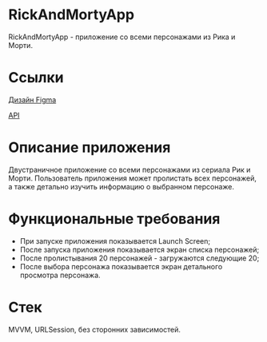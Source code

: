 # RickAndMortyApp

RickAndMortyApp - приложение со всеми персонажами из Рика и Морти.

# Ссылки

[Дизайн Figma](https://www.figma.com/file/JUuVDTfYCwDeuY1EsR76qH/Untitled?type=design&node-id=1-219&mode=design)

[API](https://rickandmortyapi.com)

# Описание приложения

Двустраничное приложение со всеми персонажами из сериала Рик и Морти. Пользователь приложения может пролистать всех персонажей, а также детально изучить информацию о выбранном персонаже.

# Функциональные требования

- При запуске приложения показывается Launch Screen;
- После запуска приложения показывается экран списка персонажей;
- После пролистывания 20 персонажей - загружаются следующие 20;
- После выбора персонажа показывается экран детального просмотра персонажа.

# Стек

MVVM, URLSession, без сторонних зависимостей.
